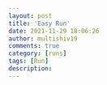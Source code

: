 ```yaml
---
layout: post
title: 'Easy Run'
date: 2021-11-29 18:06:26
author: multishiv19
comments: true
category: [runs]
tags: [Run]
description: 
---
```


<div width='100%' class='strava-embed-placeholder' data-embed-type='activity' data-embed-id='6320257562'></div>
<script src='https://strava-embeds.com/embed.js'></script>
